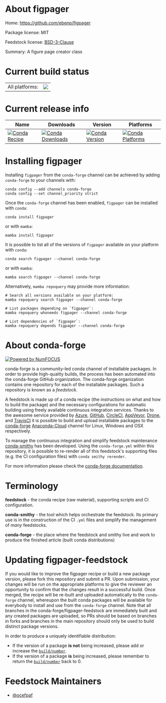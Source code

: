 About figpager
==============

Home: https://github.com/ebenp/figpager

Package license: MIT

Feedstock license: [BSD-3-Clause](https://github.com/conda-forge/figpager-feedstock/blob/main/LICENSE.txt)

Summary: A figure page creator class

Current build status
====================


<table><tr><td>All platforms:</td>
    <td>
      <a href="https://dev.azure.com/conda-forge/feedstock-builds/_build/latest?definitionId=17404&branchName=main">
        <img src="https://dev.azure.com/conda-forge/feedstock-builds/_apis/build/status/figpager-feedstock?branchName=main">
      </a>
    </td>
  </tr>
</table>

Current release info
====================

| Name | Downloads | Version | Platforms |
| --- | --- | --- | --- |
| [![Conda Recipe](https://img.shields.io/badge/recipe-figpager-green.svg)](https://anaconda.org/conda-forge/figpager) | [![Conda Downloads](https://img.shields.io/conda/dn/conda-forge/figpager.svg)](https://anaconda.org/conda-forge/figpager) | [![Conda Version](https://img.shields.io/conda/vn/conda-forge/figpager.svg)](https://anaconda.org/conda-forge/figpager) | [![Conda Platforms](https://img.shields.io/conda/pn/conda-forge/figpager.svg)](https://anaconda.org/conda-forge/figpager) |

Installing figpager
===================

Installing `figpager` from the `conda-forge` channel can be achieved by adding `conda-forge` to your channels with:

```
conda config --add channels conda-forge
conda config --set channel_priority strict
```

Once the `conda-forge` channel has been enabled, `figpager` can be installed with `conda`:

```
conda install figpager
```

or with `mamba`:

```
mamba install figpager
```

It is possible to list all of the versions of `figpager` available on your platform with `conda`:

```
conda search figpager --channel conda-forge
```

or with `mamba`:

```
mamba search figpager --channel conda-forge
```

Alternatively, `mamba repoquery` may provide more information:

```
# Search all versions available on your platform:
mamba repoquery search figpager --channel conda-forge

# List packages depending on `figpager`:
mamba repoquery whoneeds figpager --channel conda-forge

# List dependencies of `figpager`:
mamba repoquery depends figpager --channel conda-forge
```


About conda-forge
=================

[![Powered by
NumFOCUS](https://img.shields.io/badge/powered%20by-NumFOCUS-orange.svg?style=flat&colorA=E1523D&colorB=007D8A)](https://numfocus.org)

conda-forge is a community-led conda channel of installable packages.
In order to provide high-quality builds, the process has been automated into the
conda-forge GitHub organization. The conda-forge organization contains one repository
for each of the installable packages. Such a repository is known as a *feedstock*.

A feedstock is made up of a conda recipe (the instructions on what and how to build
the package) and the necessary configurations for automatic building using freely
available continuous integration services. Thanks to the awesome service provided by
[Azure](https://azure.microsoft.com/en-us/services/devops/), [GitHub](https://github.com/),
[CircleCI](https://circleci.com/), [AppVeyor](https://www.appveyor.com/),
[Drone](https://cloud.drone.io/welcome), and [TravisCI](https://travis-ci.com/)
it is possible to build and upload installable packages to the
[conda-forge](https://anaconda.org/conda-forge) [Anaconda-Cloud](https://anaconda.org/)
channel for Linux, Windows and OSX respectively.

To manage the continuous integration and simplify feedstock maintenance
[conda-smithy](https://github.com/conda-forge/conda-smithy) has been developed.
Using the ``conda-forge.yml`` within this repository, it is possible to re-render all of
this feedstock's supporting files (e.g. the CI configuration files) with ``conda smithy rerender``.

For more information please check the [conda-forge documentation](https://conda-forge.org/docs/).

Terminology
===========

**feedstock** - the conda recipe (raw material), supporting scripts and CI configuration.

**conda-smithy** - the tool which helps orchestrate the feedstock.
                   Its primary use is in the construction of the CI ``.yml`` files
                   and simplify the management of *many* feedstocks.

**conda-forge** - the place where the feedstock and smithy live and work to
                  produce the finished article (built conda distributions)


Updating figpager-feedstock
===========================

If you would like to improve the figpager recipe or build a new
package version, please fork this repository and submit a PR. Upon submission,
your changes will be run on the appropriate platforms to give the reviewer an
opportunity to confirm that the changes result in a successful build. Once
merged, the recipe will be re-built and uploaded automatically to the
`conda-forge` channel, whereupon the built conda packages will be available for
everybody to install and use from the `conda-forge` channel.
Note that all branches in the conda-forge/figpager-feedstock are
immediately built and any created packages are uploaded, so PRs should be based
on branches in forks and branches in the main repository should only be used to
build distinct package versions.

In order to produce a uniquely identifiable distribution:
 * If the version of a package **is not** being increased, please add or increase
   the [``build/number``](https://docs.conda.io/projects/conda-build/en/latest/resources/define-metadata.html#build-number-and-string).
 * If the version of a package **is** being increased, please remember to return
   the [``build/number``](https://docs.conda.io/projects/conda-build/en/latest/resources/define-metadata.html#build-number-and-string)
   back to 0.

Feedstock Maintainers
=====================

* [@ocefpaf](https://github.com/ocefpaf/)

